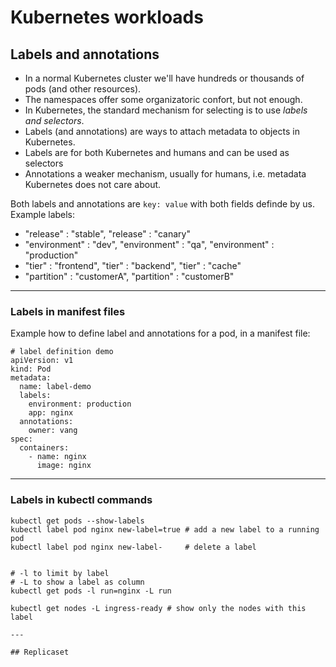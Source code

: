 # Kubernetes workloads

## Labels and annotations

- In a normal Kubernetes cluster we'll have hundreds or thousands of pods (and other resources). 
- The namespaces offer some organizatoric confort, but not enough. 
- In Kubernetes, the standard mechanism for selecting is to use *labels and selectors*.
- Labels (and annotations) are ways to attach metadata to objects in Kubernetes. 
- Labels are for both Kubernetes and humans and can be used as selectors
- Annotations a weaker mechanism, usually for humans, i.e. metadata Kubernetes does not care about.

Both labels and annotations are `key: value` with both fields definde by us. Example labels:
- "release" : "stable", "release" : "canary"
- "environment" : "dev", "environment" : "qa", "environment" : "production"
- "tier" : "frontend", "tier" : "backend", "tier" : "cache"
- "partition" : "customerA", "partition" : "customerB"

---

### Labels in manifest files

Example how to define label and annotations for a pod, in a manifest file:
```
# label definition demo
apiVersion: v1
kind: Pod
metadata:
  name: label-demo
  labels:
    environment: production
    app: nginx
  annotations:
    owner: vang
spec:
  containers:
    - name: nginx
      image: nginx
```

---

### Labels in kubectl commands

```
kubectl get pods --show-labels
kubectl label pod nginx new-label=true # add a new label to a running pod
kubectl label pod nginx new-label-     # delete a label


# -l to limit by label
# -L to show a label as column
kubectl get pods -l run=nginx -L run

kubectl get nodes -L ingress-ready # show only the nodes with this label

---

## Replicaset



